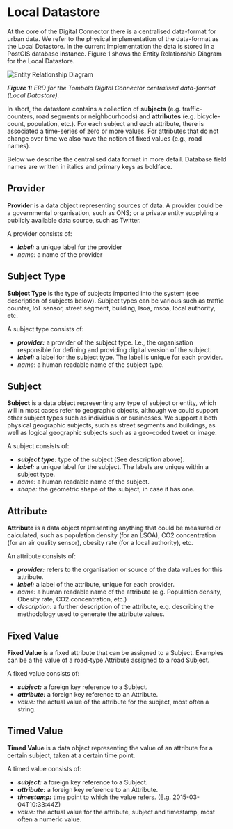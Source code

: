 # Local Datastore

At the core of the Digital Connector there is a centralised data-format for urban data. We refer to the physical implementation of the data-format as the Local Datastore. In the current implementation the data is stored in a PostGIS database instance. Figure 1 shows the Entity Relationship Diagram for the Local Datastore.

![Entity Relationship Diagram](https://user-images.githubusercontent.com/14051876/33561211-f8d7412c-d909-11e7-9785-10fa91dae980.png)

***Figure 1:*** _ERD for the Tombolo Digital Connector centralised data-format (Local Datastore)._

In short, the datastore contains a collection of **subjects** (e.g. traffic-counters, road segments or neighbourhoods) and **attributes** (e.g. bicycle-count, population, etc.). For each subject and each attribute, there is associated a time-series of zero or more values. For attributes that do not change over time we also have the notion of fixed values (e.g., road names).

Below we describe the centralised data format in more detail. Database field names are written in italics and primary keys as boldface.

## Provider
**Provider** is a data object representing sources of data. A provider could be a governmental organisation, such as ONS; or a private entity supplying a publicly available data source, such as Twitter.

A provider consists of:

* ***label:*** a unique label for the provider
* *name:* a name of the provider

## Subject Type
**Subject Type** is the type of subjects imported into the system (see description of subjects below). Subject types can be various such as traffic counter, IoT sensor, street segment, building, lsoa, msoa, local authority, etc.

A subject type consists of:

* ***provider:*** a provider of the subject type. I.e., the organisation responsible for defining and providing digital version of the subject.
* ***label:*** a label for the subject type. The label is unique for each provider.
* *name*: a human readable name of the subject type.

## Subject
**Subject** is a data object representing any type of subject or entity, which will in most cases refer to geographic objects, although we could support other subject types such as individuals or businesses. We support a both physical geographic subjects, such as street segments and buildings, as well as logical geographic subjects such as a geo-coded tweet or image.

A subject consists of:

* ***subject type:*** type of the subject (See description above).
* ***label:*** a unique label for the subject. The labels are unique within a subject type.
* *name:* a human readable name of the subject.
* *shape:* the geometric shape of the subject, in case it has one.

## Attribute
**Attribute** is a data object representing anything that could be measured or calculated, such as population density (for an LSOA), CO2 concentration (for an air quality sensor), obesity rate (for a local authority), etc. 

An attribute consists of:

* ***provider:*** refers to the organisation or source of the data values for this attribute.
* ***label:*** a label of the attribute, unique for each provider.
* *name:* a human readable name of the attribute (e.g. Population density, Obesity rate, CO2 concentration, etc.)
* *description:* a further description of the attribute, e.g. describing the methodology used to generate the attribute values.

## Fixed Value
**Fixed Value** is a fixed attribute that can be assigned to a Subject. Examples can be a the value of a road-type Attribute assigned to a road Subject.

A fixed value consists of:

* ***subject:*** a foreign key reference to a Subject.
* ***attribute:*** a foreign key reference to an Attribute.
* *value:* the actual value of the attribute for the subject, most often a string.

## Timed Value
**Timed Value** is a data object representing the value of an attribute for a certain subject, taken at a certain time point.

A timed value consists of:

* ***subject:*** a foreign key reference to a Subject.
* ***attribute:*** a foreign key reference to an Attribute.
* ***timestamp:*** time point to which the value refers. (E.g. 2015-03-04T10:33:44Z)
* *value:* the actual value for the attribute, subject and timestamp, most often a numeric value.
